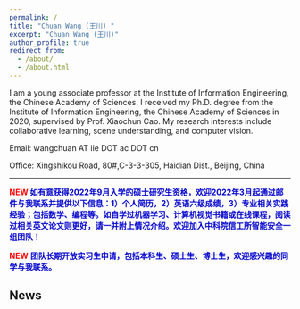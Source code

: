 ```yaml
---
permalink: /
title: "Chuan Wang (王川) "
excerpt: "Chuan Wang (王川)"
author_profile: true
redirect_from: 
  - /about/
  - /about.html
---
```


I am a young associate professor at the Institute of Information Engineering, the Chinese Academy of Sciences. I received my Ph.D. degree from the Institute of Information Engineering, the Chinese Academy of Sciences in 2020, supervised by Prof. Xiaochun Cao. My research interests include collaborative learning, scene understanding, and computer vision.

Email: wangchuan AT iie DOT ac DOT cn

Office: Xingshikou Road, 80#,C-3-3-305, Haidian Dist., Beijing, China

------
**<font color=red>NEW</font> <font color=MediumBlue>如有意获得2022年9月入学的硕士研究生资格，欢迎2022年3月起通过邮件与我联系并提供以下信息：1）个人简历，2）英语六级成绩，3）专业相关实践经验；包括数学、编程等。如自学过机器学习、计算机视觉书籍或在线课程，阅读过相关英文论文则更好，请一并附上情况介绍。欢迎加入中科院信工所智能安全一组团队！</font>**

**<font color=red>NEW</font>** **<font color=MediumBlue>团队长期开放实习生申请，包括本科生、硕士生、博士生，欢迎感兴趣的同学与我联系。</font>**

News
------


